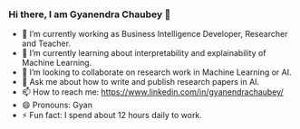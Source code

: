 ### Hi there, I am Gyanendra Chaubey 👋

<!--
**GyanendraChaubey/GyanendraChaubey** is a ✨ _special_ ✨ repository because its `README.md` (this file) appears on your GitHub profile.

Here are some ideas to get you started: -->

- 🔭 I’m currently working as Business Intelligence Developer, Researcher and Teacher.
- 🌱 I’m currently learning about interpretability and explainability of Machine Learning.
- 👯 I’m looking to collaborate on research work in Machine Learning or AI. <!--- 🤔 I’m looking for help with Deep learning and NLP.-->
- 💬 Ask me about how to write and publish research papers in AI.
- 📫 How to reach me: https://www.linkedin.com/in/gyanendrachaubey/
- 😄 Pronouns: Gyan
- ⚡ Fun fact: I spend about 12 hours daily to work.

